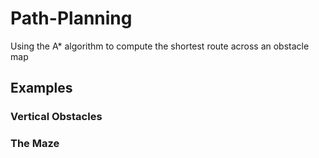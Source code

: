 # Path-Planning
Using the A* algorithm to compute the shortest route across an obstacle map

## Examples

### Vertical Obstacles



### The Maze
